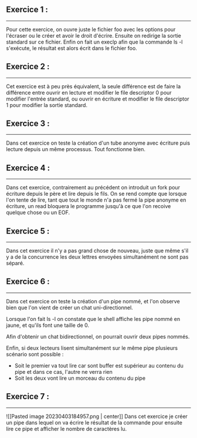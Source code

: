 ## Exercice 1 :
---
Pour cette exercice, on ouvre juste le fichier foo avec les options pour l'écraser ou le créer et avoir le droit d'écrire.
Ensuite on redirige la sortie standard sur ce fichier.
Enfin on fait un execlp afin que la commande ls -l s'exécute, le résultat est alors écrit dans le fichier foo.

## Exercice 2 :
---
Cet exercice est à peu près équivalent, la seule différence est de faire la différence entre ouvrir en lecture et modifier le file descriptor 0 pour modifier l'entrée standard, ou ouvrir en écriture et modifier le file descriptor 1 pour modifier la sortie standard.

## Exercice 3 :
---
Dans cet exercice on teste la création d'un tube anonyme avec écriture puis lecture depuis un même processus. Tout fonctionne bien.

## Exercice 4 :
---
Dans cet exercice, contrairement au précédent on introduit un fork pour écriture depuis le père et lire depuis le fils. On se rend compte que lorsque l'on tente de lire, tant que tout le monde n'a pas fermé la pipe anonyme en écriture, un read bloquera le programme jusqu'à ce que l'on recoive quelque chose ou un EOF.

## Exercice 5 :
---
Dans cet exercice il n'y a pas grand chose de nouveau, juste que même s'il y a de la concurrence les deux lettres envoyées simultanément ne sont pas séparé.

## Exercice 6 :
---
Dans cet exercice on teste la création d'un pipe nommé, et l'on observe bien que l'on vient de créer un chat uni-directionnel.

Lorsque l'on fait ls -l on constate que le shell affiche les pipe nommé en jaune, et qu'ils font une taille de 0.

Afin d'obtenir un chat bidirectionnel, on pourrait ouvrir deux pipes nommés.

Enfin, si deux lecteurs lisent simultanément sur le même pipe plusieurs scénario sont possible :
- Soit le premier va tout lire car sont buffer est supérieur au contenu du pipe et dans ce cas, l'autre ne verra rien
- Soit les deux vont lire un morceau du contenu du pipe

## Exercice 7 :
---
![[Pasted image 20230403184957.png | center]]
Dans cet exercice je créer un pipe dans lequel on va écrire le résultat de la commande pour ensuite lire ce pipe et afficher le nombre de caractères lu.
